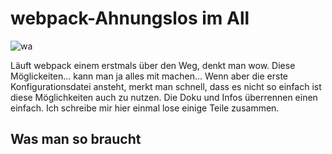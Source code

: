 # webpack-Ahnungslos im All
![wa](https://user-images.githubusercontent.com/22818534/27012269-e85c4a9e-4ecc-11e7-8c5f-ad3aa90ec88e.jpg)

Läuft webpack einem erstmals über den Weg, denkt man wow.
Diese Möglickeiten... kann man ja alles mit machen...
Wenn aber die erste Konfigurationsdatei ansteht, merkt man schnell, dass es nicht so einfach ist diese Möglichkeiten auch zu nutzen. Die Doku und Infos überrennen einen einfach. Ich schreibe mir hier einmal lose einige Teile zusammen.
## Was man so braucht
